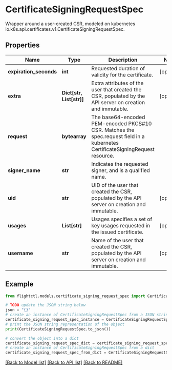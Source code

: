 # CertificateSigningRequestSpec

Wrapper around a user-created CSR, modeled on kubernetes io.k8s.api.certificates.v1.CertificateSigningRequestSpec.

## Properties

Name | Type | Description | Notes
------------ | ------------- | ------------- | -------------
**expiration_seconds** | **int** | Requested duration of validity for the certificate. | [optional] 
**extra** | **Dict[str, List[str]]** | Extra attributes of the user that created the CSR, populated by the API server on creation and immutable. | [optional] 
**request** | **bytearray** | The base64-encoded PEM-encoded PKCS#10 CSR. Matches the spec.request field in a kubernetes CertificateSigningRequest resource. | 
**signer_name** | **str** | Indicates the requested signer, and is a qualified name. | 
**uid** | **str** | UID of the user that created the CSR, populated by the API server on creation and immutable. | [optional] 
**usages** | **List[str]** | Usages specifies a set of key usages requested in the issued certificate. | [optional] 
**username** | **str** | Name of the user that created the CSR, populated by the API server on creation and immutable. | [optional] 

## Example

```python
from flightctl.models.certificate_signing_request_spec import CertificateSigningRequestSpec

# TODO update the JSON string below
json = "{}"
# create an instance of CertificateSigningRequestSpec from a JSON string
certificate_signing_request_spec_instance = CertificateSigningRequestSpec.from_json(json)
# print the JSON string representation of the object
print(CertificateSigningRequestSpec.to_json())

# convert the object into a dict
certificate_signing_request_spec_dict = certificate_signing_request_spec_instance.to_dict()
# create an instance of CertificateSigningRequestSpec from a dict
certificate_signing_request_spec_from_dict = CertificateSigningRequestSpec.from_dict(certificate_signing_request_spec_dict)
```
[[Back to Model list]](../README.md#documentation-for-models) [[Back to API list]](../README.md#documentation-for-api-endpoints) [[Back to README]](../README.md)


